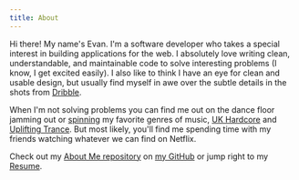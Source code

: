 ```yaml
---
title: About
---
```


Hi there! My name's Evan. I'm a software developer who takes a special interest
in building applications for the web. I absolutely love writing clean,
understandable, and maintainable code to solve interesting problems (I know, I
get excited easily). I also like to think I have an eye for clean and usable
design, but usually find myself in awe over the subtle details in the shots from
[Dribble](http://dribbble.com).

When I'm not solving problems you can find me out on the dance floor jamming
out or [spinning](https://soundcloud.com/evanpurkhiser) my favorite genres of
music, [UK Hardcore](http://en.wikipedia.org/wiki/UK_hardcore) and [Uplifting
Trance](http://en.wikipedia.org/wiki/Uplifting_trance). But most likely, you'll
find me spending time with my friends watching whatever we can find on Netflix.

Check out my [About Me repository](https://github.com/EvanPurkhiser/About) on
[my GitHub](https://github.com/EvanPurkhiser) or jump right to my
[Resume](https://raw.github.com/EvanPurkhiser/About/master/resume/resume.pdf).

